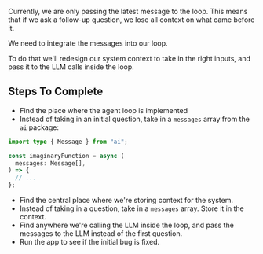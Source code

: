 Currently, we are only passing the latest message to the loop. This means that if we ask a follow-up question, we lose all context on what came before it.

<!-- VIDEO! -->

We need to integrate the messages into our loop.

To do that we'll redesign our system context to take in the right inputs, and pass it to the LLM calls inside the loop.

## Steps To Complete

- Find the place where the agent loop is implemented
- Instead of taking in an initial question, take in a `messages` array from the `ai` package:

```ts
import type { Message } from "ai";

const imaginaryFunction = async (
  messages: Message[],
) => {
  // ...
};
```

- Find the central place where we're storing context for the system.
- Instead of taking in a question, take in a `messages` array. Store it in the context.
- Find anywhere we're calling the LLM inside the loop, and pass the messages to the LLM instead of the first question.
- Run the app to see if the initial bug is fixed.
